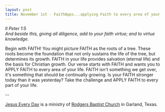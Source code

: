 ```yaml
---
layout: post
title: November 1st - FaithApps...applying Faith to every area of your
---
```


_II Peter 1:5  
And beside this, giving all diligence, add to your faith virtue; and
to virtue knowledge._

Begin with FAITH! You might picture FAITH as the roots of a tree.
These roots become the foundation that not only sustains the life of
the tree, but determines its growth. FAITH in your life provides
salvation (eternal life) and the basis for Christian growth. Our
verse starts with FAITH and wants you to APPLY FAITH to every area of
your life. FAITH isn't something we get over, it's something that
should be continually growing. Is your FAITH stronger today than it
was yesterday? Take the challenge and APPLY FAITH to every part of
your life.

 --

<a href=http://jesuseveryday.net>Jesus Every Day</a> is a ministry of <a href=http://rodgersbaptist.net>Rodgers Baptist Church</a> in Garland, Texas.
